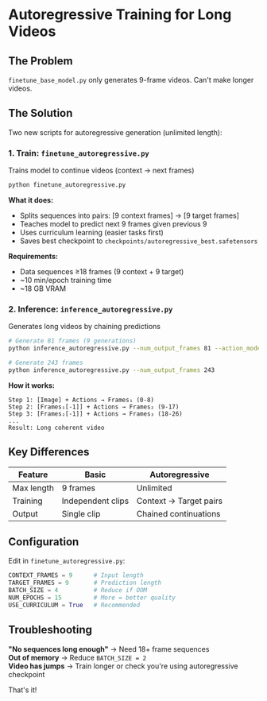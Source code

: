 # Autoregressive Training for Long Videos

## The Problem
`finetune_base_model.py` only generates 9-frame videos. Can't make longer videos.

## The Solution
Two new scripts for autoregressive generation (unlimited length):

### 1. Train: `finetune_autoregressive.py`
Trains model to continue videos (context → next frames)

```bash
python finetune_autoregressive.py
```

**What it does:**
- Splits sequences into pairs: [9 context frames] → [9 target frames]
- Teaches model to predict next 9 frames given previous 9
- Uses curriculum learning (easier tasks first)
- Saves best checkpoint to `checkpoints/autoregressive_best.safetensors`

**Requirements:**
- Data sequences ≥18 frames (9 context + 9 target)
- ~10 min/epoch training time
- ~18 GB VRAM

### 2. Inference: `inference_autoregressive.py`
Generates long videos by chaining predictions

```bash
# Generate 81 frames (9 generations)
python inference_autoregressive.py --num_output_frames 81 --action_mode forward

# Generate 243 frames
python inference_autoregressive.py --num_output_frames 243
```

**How it works:**
```
Step 1: [Image] + Actions → Frames₁ (0-8)
Step 2: [Frames₁[-1]] + Actions → Frames₂ (9-17)
Step 3: [Frames₂[-1]] + Actions → Frames₃ (18-26)
...
Result: Long coherent video
```

## Key Differences

| Feature | Basic | Autoregressive |
|---------|-------|----------------|
| Max length | 9 frames | Unlimited |
| Training | Independent clips | Context → Target pairs |
| Output | Single clip | Chained continuations |

## Configuration

Edit in `finetune_autoregressive.py`:
```python
CONTEXT_FRAMES = 9      # Input length
TARGET_FRAMES = 9       # Prediction length
BATCH_SIZE = 4          # Reduce if OOM
NUM_EPOCHS = 15         # More = better quality
USE_CURRICULUM = True   # Recommended
```

## Troubleshooting

**"No sequences long enough"** → Need 18+ frame sequences  
**Out of memory** → Reduce `BATCH_SIZE = 2`  
**Video has jumps** → Train longer or check you're using autoregressive checkpoint

That's it!

